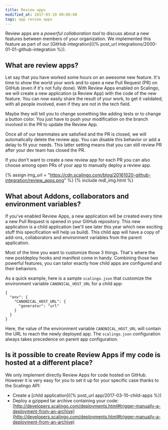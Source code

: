 ```yaml
---
title: Review apps
modified_at: 2017-03-10 00:00:00
tags: app review apps
---
```


Review apps are a *powerful collaboration tool* to discuss about a new features between members of your organization. We implemented this feature as part of our [GitHub integration]({% post_url integrations/2000-01-01-github-integration %}).

## What are review apps?

Let say that you have worked some hours on an awesome new feature. It's time to show the world your work and to open a new Pull Request (PR) on GitHub (even if it's not fully done). With Review Apps enabled on Scalingo, we will create a new application (a Review App) with the code of the new feature. You can now easily share the result of your work, to get it validated, with all people involved, even if they are not in the tech field.

Maybe they will tell you to change something like adding tests or to change a button color. You just have to push your modification on the branch involved in the PR to update the Review App.

Once all of our teammates are satisfied and the PR is closed, we will automatically delete the review app. You can disable this behavior or add a delay to fit your needs. This latter setting means that you can still review PR after your dev team has closed the PR.

If you don't want to create a new review app for each PR you can also choose among open PRs of your app to manually deploy a review app.

{% assign img_url = "https://cdn.scalingo.com/blog/20161020-github-integration/review_apps.png" %}
{% include mdl_img.html %}

## What about Addons, collaborators and environment variables?

If you've enabled Review Apps, a new application will be created every time a new Pull Request is opened in your GitHub repository. This new application is a child application (we'll see later this year which new exciting stuff this specification will help us build). This child app will have a copy of add-ons, collaborators and environment variables from the parent application.

Most of the time you want to customize those 3 things. That's where the new postdeploy hooks and manifest come in handy. Combining those two powerful features, you can tailor exactly how child apps are configured and their behaviors.

As a quick example, here is a sample `scalingo.json` that customize the environment variable `CANONICAL_HOST_URL` for a child app:

```
{
  "env": {
    "CANONICAL_HOST_URL": {
      "generator": "url"
    }
  }
}
```

Here, the value of the environment variable `CANONICAL_HOST_URL` will contain the URL to reach the newly deployed app. The `scalingo.json` configuration always takes precedence on parent app configuration.

## Is it possible to create Review Apps if my code is hosted at a different place?

We only implement directly Review Apps for code hosted on GitHub. However it is very easy for you to set it up for your specific case thanks to the Scalingo API:

* Create a [child application]({% post_url app/2017-03-10-child-apps %})
* Deploy a gzipped tar archive containing your code: [http://developers.scalingo.com/deployments.html#trigger-manually-a-deployment-from-an-archive](http://developers.scalingo.com/deployments.html#trigger-manually-a-deployment-from-an-archive)
